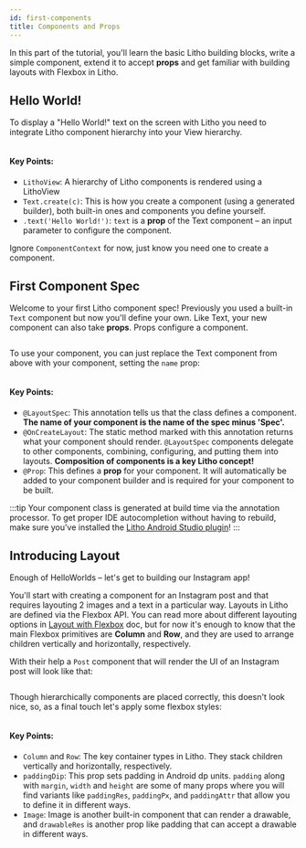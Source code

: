 ```yaml
---
id: first-components
title: Components and Props
---
```


In this part of the tutorial, you'll learn the basic Litho building blocks, write a simple component,
extend it to accept **props** and get familiar with building layouts with Flexbox in Litho.

## Hello World!

To display a "Hello World!" text on the screen with Litho you need to integrate Litho component
hierarchy into your View hierarchy.

```java file=sample/src/main/java/com/facebook/samples/litho/java/onboarding/HelloWorldActivity.java start=start_example end=end_example
```

#### Key Points:
- `LithoView`: A hierarchy of Litho components is rendered using a LithoView
- `Text.create(c)`: This is how you create a component (using a generated builder), both built-in
  ones and components you define yourself.
- `.text('Hello World!')`: `text` is a **prop** of the Text component – an input parameter to
  configure the component.

Ignore `ComponentContext` for now, just know you need one to create a component.

## First Component Spec

Welcome to your first Litho component spec! Previously you used a built-in `Text` component but now
you'll define your own. Like Text, your new component can also take **props**. Props configure
a component.

```java file=sample/src/main/java/com/facebook/samples/litho/java/onboarding/FirstComponentSpec.java start=start end=end
```

To use your component, you can just replace the Text component from above with your component,
setting the `name` prop:
```java file=sample/src/main/java/com/facebook/samples/litho/java/onboarding/FirstComponentSpecActivity.java start=start_example end=end_example
```

#### Key Points:
- `@LayoutSpec`: This annotation tells us that the class defines a component. **The name of your
  component is the name of the spec minus 'Spec'.**
- `@OnCreateLayout`: The static method marked with this annotation returns what your component
  should render. `@LayoutSpec` components delegate to other components, combining, configuring, and
  putting them into layouts. **Composition of components is a key Litho concept!**
- `@Prop`: This defines a **prop** for your component. It will automatically be added to your
  component builder and is required for your component to be built.

:::tip
Your component class is generated at build time via the annotation processor. To get proper IDE
autocompletion without having to rebuild, make sure you've installed the [Litho Android Studio plugin](/docs/devtools/android-studio-plugin)!
:::

## Introducing Layout

Enough of HelloWorlds – let's get to building our Instagram app!

You'll start with creating a component for an Instagram post and that requires layouting 2 images
and a text in a particular way. Layouts in Litho are defined via the Flexbox API. You can read more
about different layouting options in [Layout with Flexbox](docs/mainconcepts/uicomposition/flexbox-yoga)
doc, but for now it's enough to know that the main Flexbox primitives are **Column** and **Row**,
and they are used to arrange children vertically and horizontally, respectively.

With their help a `Post` component that will render the UI of an Instagram post will look like that:

```java file=sample/src/main/java/com/facebook/samples/litho/java/onboarding/PostSpec.java start=start_example end=end_example
```

Though hierarchically components are placed correctly, this doesn't look nice, so, as a final touch
let's apply some flexbox styles:

```java file=sample/src/main/java/com/facebook/samples/litho/java/onboarding/PostStyledSpec.java start=start_example end=end_example
```

#### Key Points:
- `Column` and `Row`: The key container types in Litho. They stack children vertically and
  horizontally, respectively.
- `paddingDip`: This prop sets padding in Android dp units. `padding` along with `margin`, `width`
  and `height` are some of many props where you will find variants like `paddingRes`, `paddingPx`,
  and `paddingAttr` that allow you to define it in different ways.
- `Image`: Image is another built-in component that can render a drawable, and `drawableRes` is
  another prop like padding that can accept a drawable in different ways.
